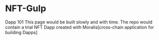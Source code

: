 # NFT-Gulp
Dapp 101
This page would be built slowly and with time. 
The repo would contain a trial NFT Dapp created with Moralis[cross-chain application for building Dapps]
